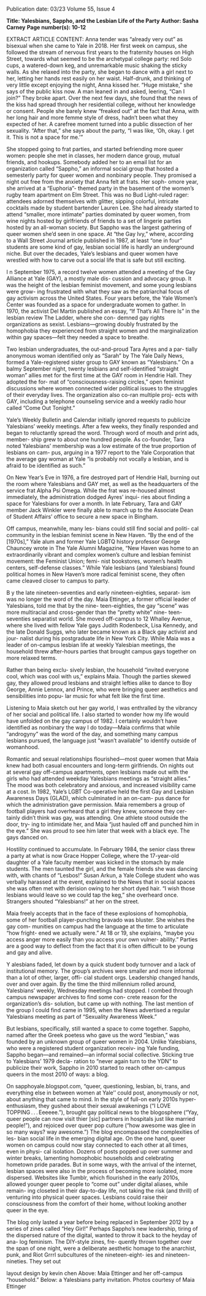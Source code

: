 Publication date: 03/23
Volume 55, Issue 4

**Title: Yalesbians, Sappho, and the Lesbian Life of the Party**
**Author: Sasha Carney**
**Page number(s): 10-12**

EXTRACT ARTICLE CONTENT:
Anna tender was “already very out” 
as bisexual when she came to Yale 
in 2018. Her first week on campus, 
she followed the stream of nervous first 
years to the fraternity houses on High 
Street, towards what seemed to be the 
archetypal college party: red Solo cups, 
a watered-down keg, and unremarkable 
music shaking the sticky walls. As she 
relaxed into the party, she began to dance 
with a girl next to her, letting her hands 
rest easily on her waist. Half-drunk, and 
thinking of very little except enjoying 
the night, Anna kissed her.
“Huge mistake,” she says of the 
public kiss now. A man leaned in and 
asked, leering, “Can I join?” They broke 
apart. Over the next few days, she found 
that the news of the kiss had spread 
through her residential college, without 
her knowledge or consent. People she 
barely knew “freaked out” at the fact 
that Anna, with her long hair and more 
femme style of dress, hadn’t been what 
they expected of her. A carefree moment 
turned into a public dissection of her 
sexuality. “After that,” she says about the 
party, “I was like, ‘Oh, okay. I get it. This 
is not a space for me.’”

She stopped going to frat parties, 
and started befriending more queer 
women: people she met in classes, her 
modern dance group, mutual friends, 
and hookups. Somebody added her to 
an email list for an organization called 
“Sappho,” an informal social group that 
hosted a semesterly party for queer 
women and nonbinary people. They 
promised a night out free from the 
anxiety that Anna felt at frats. Her soph-
omore year, she arrived at a “Euphoria”-
themed party in the basement of the 
women’s rugby team apartment on Elm 
Street. This was no Bud Light-ruled 
rager: attendees adorned themselves 
with glitter, sipping colorful, intricate 
cocktails made by student bartender 
Lauren Lee. She had already started to 
attend “smaller, more intimate” parties 
dominated by queer women, from wine 
nights hosted by girlfriends of friends 
to a set of lingerie parties hosted by an 
all-woman society. But Sappho was the 
largest gathering of queer women she’d 
seen in one space.
At “the Gay Ivy,” where, according 
to a Wall Street Journal article published 
in 1987, at least “one in four” students 
are some kind of gay, lesbian social life 
is hardly an underground niche. But 
over the decades, Yale’s lesbians and 
queer women have wrestled with how 
to carve out a social life that is safe but 
still exciting.


I
n September 1975, a record twelve 
women attended a meeting of the Gay 
Alliance at Yale (GAY), a mostly male dis-
cussion and advocacy group. It was the 
height of the lesbian feminist movement, 
and some young lesbians were grow-
ing frustrated with what they saw as the 
patriarchal focus of gay activism across 
the United States. Four years before, the 
Yale Women’s Center was founded as a 
space for undergraduate women to gather. 
In 1970, the activist Del Martin published 
an essay, “If That’s All There Is” in the 
lesbian review The Ladder, where she con-
demned gay rights organizations as sexist. 
Lesbians—growing doubly frustrated by 
the homophobia they experienced from 
straight women and the marginalization 
within gay spaces—felt they needed a 
space to breathe.

Two lesbian undergraduates, the 
out-and-proud Tara Ayres and a par-
tially anonymous woman identified 
only as “Sarah” by The Yale Daily News, 
formed a Yale-registered sister group to 
GAY known as “Yalesbians.” On a balmy 
September night, twenty lesbians and 
self-identified “straight woman” allies 
met for the first time at the GAY room 
in Hendrie Hall. They adopted the for-
mat of “consciousness-raising circles,” 
open feminist discussions where women 
connected wider political issues to the 
struggles of their everyday lives. The 
organization also co-ran multiple proj-
ects with GAY, including a telephone 
counseling service and a weekly radio 
hour called “Come Out Tonight.”

Yale’s Weekly Bulletin and Calendar 
initially ignored requests to publicize 
Yalesbians’ weekly meetings. After a few 
weeks, they finally responded and began 
to reluctantly spread the word. Through 
word of mouth and print ads, member-
ship grew to about one hundred people. 
As co-founder, Tara noted Yalesbians’ 
membership was a low estimate of the 
true proportion of lesbians on cam-
pus, arguing in a 1977 report to the Yale 
Corporation that the average gay woman 
at Yale “is probably not vocally a lesbian, 
and is afraid to be identified as such.”

On New Year’s Eve in 1976, a fire 
destroyed part of Hendrie Hall, burning 
out the room where Yalesbians and GAY 
met, as well as the headquarters of the 
service frat Alpha Psi Omega. While the 
frat was re-housed almost immediately, 
the administration dodged Ayres’ inqui-
ries about finding a space for Yalesbians 
for over a month. In late February, Tara 
and GAY member Jack Winkler were 
finally able to march up to the Associate 
Dean of Student Affairs’ office to secure 
a new space in Bingham.

Off campus, meanwhile, many les-
bians could still find social and politi-
cal community in the lesbian feminist 
scene in New Haven. “By the end of 
the [1970s],” Yale alum and former 
Yale LGBTQ history professor George 
Chauncey wrote in The Yale Alumni 
Magazine, “New Haven was home to 
an extraordinarily vibrant and complex 
women’s culture and lesbian feminist 
movement: the Feminist Union; femi-
nist bookstores, women’s health centers, 
self-defense classes.” While Yale lesbians 
(and Yalesbians) found political homes 
in New Haven’s more radical feminist 
scene, they often came cleaved closer to 
campus to party.


B
y the late nineteen-seventies 
and early nineteen-eighties, separat-
ism was no longer the word of the day. 
Maia Ettinger, a former official leader 
of Yalesbians, told me that by the nine-
teen-eighties, the gay “scene” was more 
multiracial and cross-gender 
than the “pretty white” nine-
teen-seventies 
separatist 
world.  She moved off-campus 
to 12 Whalley Avenue, where 
she lived with fellow Yale 
gays Judith Rodenbeck, Lisa 
Kennedy, and the late Donald 
Suggs, who later became known 
as a Black gay activist and jour-
nalist during his postgraduate 
life in New York City. While 
Maia was a leader of on-campus 
lesbian life at weekly Yalesbian 
meetings, the household threw 
after-hours parties that brought 
campus gays together on more 
relaxed terms.

Rather than being exclu-
sively lesbian, the household 
“invited everyone cool, which 
was cool with us,” explains 
Maia. Though 
the 
parties 
skewed gay, they allowed proud 
lesbians and straight lefties 
alike to dance to Boy George, 
Annie Lennox, and Prince, who 
were bringing queer aesthetics 
and sensibilities into popu-
lar music for what felt like the 
first time.

Listening to Maia sketch 
out her gay world, I was 
enthralled by the vibrancy of 
her social and political life. I 
also started to wonder how my life would 
have unfolded on the gay campus of 1982. 
I certainly wouldn’t have identified as 
nonbinary the way I do today—Maia 
confirms that while “androgyny” was the 
word of the day, and something many 
campus lesbians pursued, the language 
just “wasn’t available” to identify outside 
of womanhood.

Romantic and sexual relationships 
flourished—most queer women that 
Maia knew had both casual encounters 
and long-term girlfriends. On nights out 
at several gay off-campus apartments, 
open lesbians made out with the girls 
who had attended weekday Yalesbians 
meetings as “straight allies.” The mood 
was both celebratory and anxious, and 
increased visibility came at a cost. In 
1982, Yale’s LGBT Co-operative held the 
first Gay and Lesbian Awareness Days 
(GLAD), which culminated in an on-cam-
pus dance for which the administration 
gave permission. Maia remembers a 
group of football players had overheard 
that a girl they knew, someone they cer-
tainly didn’t think was gay, was attending. 
One athlete stood outside the door, try-
ing to intimidate her, and Maia “just 
hauled off and punched him in the eye.” 
She was proud to see him later that week 
with a black eye. The gays danced on.

Hostility continued to accumulate. 
In February 1984, the senior class threw 
a party at what is now Grace Hopper 
College, where the 17-year-old daughter 
of a Yale faculty member was kicked in 
the stomach by male students. The men 
taunted the girl, and the female friends 
she was dancing with, with chants of 
“Lesbos!” Susan Arkun, a Yale College 
student who was verbally harassed at 
the event, explained to the News that 
in social spaces she was often met with 
derision owing to her short dyed hair. “I 
wish those lesbians would leave so we 
could tap the keg,” she overheard once. 
Strangers shouted “Yalesbians!” at her 
on the street.

Maia freely accepts that in the face 
of these explosions of homophobia, some 
of her football player-punching bravado 
was bluster. She wishes the gay com-
munities on campus had the language 
at the time to articulate “how fright-
ened we actually were.” At 18 or 19, she 
explains, “maybe you access anger more 
easily than you access your own vulner-
ability.” Parties are a good way to deflect 
from the fact that it is often difficult to 
be young and gay and alive.


Y
alesbians faded, let down by a 
quick student body turnover and 
a lack of institutional memory. The 
group’s archives were smaller and more 
informal than a lot of other, larger, offi-
cial student orgs. Leadership changed 
hands, over and over again. By the time 
the third millennium rolled around, 
Yalesbians’ weekly, Wednesday meetings 
had stopped. I combed through campus 
newspaper archives to find some con-
crete reason for the organization’s dis-
solution, but came up with nothing. The 
last mention of the group I could find 
came in 1995, when the News advertised 
a regular Yalesbians meeting as part of 
“Sexuality Awareness Week.”

But lesbians, specifically, still wanted 
a space to come together. Sappho, named 
after the Greek poetess who gave us 
the word “lesbian,” was founded by an 
unknown group of queer women in 
2004. Unlike Yalesbians, who were a 
registered student organization receiv-
ing Yale funding, Sappho began—and 
remained—an informal social collective. 
Sticking true to Yalesbians’ 1979 decla-
ration to “never again turn to the YDN” 
to publicize their work, Sappho in 2010 
started to reach other on-campus queers 
in the most 2010 of ways: a blog.

On sapphoyale.blogspot.com, “queer, 
questioning, lesbian, bi, trans, and 
everything else in between women at 
Yale’’ could post, anonymously or not, 
about anything that came to mind. 
In the style of full-on early 2010s 
hyper-enthusiasm, they gushed about 
their sexual awakenings (“I LOVE 
TOPPING . . . Eeeeee.”), brought gay 
political news to the blogosphere (“Yay, 
queer people can now visit thier [sic] 
partners in hospitals just like married 
people!”), and rejoiced over queer pop 
culture (“how awesome was glee in so 
many ways? way awesome.”) The blog 
encompassed the complexities of les-
bian social life in the emerging digital 
age. On the one hand, queer women on 
campus could now stay connected to 
each other at all times, even in physi-
cal isolation. Dozens of posts popped 
up over summer and winter breaks, 
lamenting homophobic households and 
celebrating hometown pride parades. 
But in some ways, with the arrival of 
the internet, lesbian spaces were also in 
the process of becoming more isolated, 
more dispersed. Websites like Tumblr, 
which flourished in the early 2010s, 
allowed younger queer people to “come 
out” under digital aliases, while remain-
ing closeted in their day-to-day life, not 
taking the risk (and thrill) of venturing 
into physical queer spaces. Lesbians 
could raise their consciousness from the 
comfort of their home, without looking 
another queer in the eye.

The blog only lasted a year before 
being replaced in September 2012 by a 
series of zines called “Hey Girl!” Perhaps 
Sappho’s new leadership, tiring of the 
dispersed nature of the digital, wanted 
to throw it back to the heyday of ana-
log feminism. The DIY-style zines, fre-
quently thrown together over the span 
of one night, were a deliberate aesthetic 
homage to the anarchist, punk, and Riot 
Grrrl subcultures of the nineteen-eight-
ies and nineteen-nineties. They set out


layout design by kevin chen
Above: Maia Ettinger and her off-campus “household.” 
Below: a Yalesbians party invitation.
Photos courtesy of Maia Ettinger